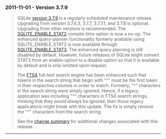 ### 2011\-11\-01 \- Version 3\.7\.9


> SQLite [version 3\.7\.9](releaselog/3_7_9.html) is a regularly scheduled maintenance release.
>  Upgrading from version 3\.7\.6\.3, 3\.7\.7, 3\.7\.7\.1, and 3\.7\.8 is optional.
>  Upgrading from other versions is recommended.
>  The [SQLITE\_ENABLE\_STAT2](compile.html#enable_stat2) compile\-time option is now a no\-op. The enhanced
>  query\-planner functionality formerly available using SQLITE\_ENABLE\_STAT2
>  is now available through [SQLITE\_ENABLE\_STAT3](compile.html#enable_stat3). The enhanced query planning
>  is still disabled by default. However, future releases of SQLite might
>  convert STAT3 from an enable\-option to a disable\-option so that it is
>  available by default and is only omitted upon request.
> 
> 
>  The [FTS4](fts3.html#fts4) full\-text search engine has been enhanced such that tokens in
>  the search string that begin with "^" must be the first token in their
>  respective columns in order to match. Formerly, "^" characters in the
>  search string were simply ignored. Hence, if a legacy application was
>  including "^" characters in FTS4 search strings, thinking that they would
>  always be ignored, then those legacy applications might break with this
>  update. The fix is simply remove the "^" characters from the search
>  string.
> 
> 
>  See the [change summary](releaselog/3_7_9.html) for additional changes associated
>  with this release.



---

